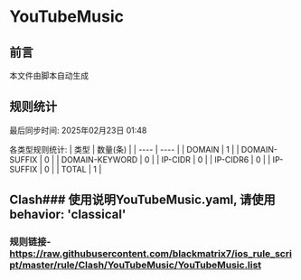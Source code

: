 # YouTubeMusic

## 前言
本文件由脚本自动生成

## 规则统计
最后同步时间: 2025年02月23日 01:48

各类型规则统计:
| 类型 | 数量(条)  | 
| ---- | ----  |
| DOMAIN | 1 | 
| DOMAIN-SUFFIX | 0 | 
| DOMAIN-KEYWORD | 0 | 
| IP-CIDR | 0 | 
| IP-CIDR6 | 0 | 
| IP-SUFFIX | 0 | 
| TOTAL | 1 | 
## Clash### 使用说明YouTubeMusic.yaml, 请使用 behavior: 'classical' 
### 规则链接- https://raw.githubusercontent.com/blackmatrix7/ios_rule_script/master/rule/Clash/YouTubeMusic/YouTubeMusic.list 
